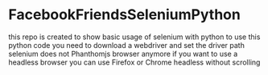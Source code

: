 # FacebookFriendsSeleniumPython
this repo is created to show basic usage of selenium with python
to use this python code you need to download a webdriver and set the driver path
selenium does not Phanthomjs browser anymore if you want to use a headless browser you can use Firefox or Chrome headless without scrolling

